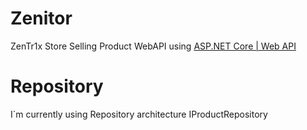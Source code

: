 # Zenitor
ZenTr1x Store Selling Product WebAPI using [ASP.NET Core | Web API](https://dotnet.microsoft.com/en-us/apps/aspnet)


#
#
#
#
# Repository
I`m currently using Repository architecture
IProductRepository
